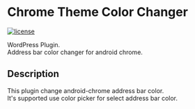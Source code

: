 # Chrome Theme Color Changer
[![license](https://img.shields.io/github/license/potato4d/chrome-theme-color-changer.svg)](https://github.com/potato4d/chrome-theme-color-changer/blob/master/LICENSE)

WordPress Plugin.  
Address bar color changer for android chrome.

## Description ##

This plugin change android-chrome address bar color.  
It's supported use color picker for select address bar color.
